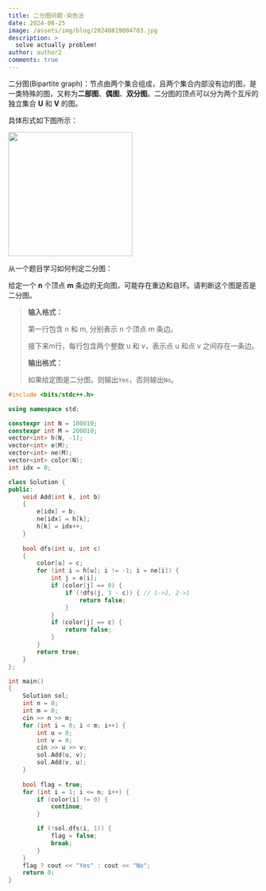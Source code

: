 ```yaml
---
title: 二分图问题-染色法
date: 2024-08-25
image: /assets/img/blog/20240819004703.jpg
description: >
  solve actually problem!
author: author2
comments: true
---
```


二分图(Bipartite graph)：节点由两个集合组成，且两个集合内部没有边的图，是一类特殊的图，又称为**二部图**、**偶图**、**双分图**。二分图的顶点可以分为两个互斥的独立集合 **U** 和 **V** 的图。

具体形式如下图所示：

<img width = "250" src = "https://upload.wikimedia.org/wikipedia/commons/thumb/e/e8/Simple-bipartite-graph.svg/900px-Simple-bipartite-graph.svg.png"></img>

从一个题目学习如何判定二分图：

给定一个 **n** 个顶点 **m** 条边的无向图，可能存在重边和自环。请判断这个图是否是二分图。

> **输入格式：**
>
> 第一行包含 n 和 m, 分别表示 n 个顶点 m 条边。
>
> 接下来m行，每行包含两个整数 u 和 v，表示点 u 和点 v 之间存在一条边。
>
> **输出格式：**
>
> 如果给定图是二分图，则输出`Yes`，否则输出`No`。

```c++
#include <bits/stdc++.h>

using namespace std;

constexpr int N = 100010;
constexpr int M = 200010;
vector<int> h(N, -1);
vector<int> e(M);
vector<int> ne(M);
vector<int> color(N);
int idx = 0;

class Solution {
public:
    void Add(int k, int b)
    {
        e[idx] = b;
        ne[idx] = h[k];
        h[k] = idx++;
    }
    
    bool dfs(int u, int c)
    {
        color[u] = c;
        for (int i = h[u]; i != -1; i = ne[i]) {
            int j = e[i];
            if (color[j] == 0) {
                if (!dfs(j, 3 - c)) { // 1->2, 2->1
                    return false;
                }
            }
            if (color[j] == c) {
                return false;
            }
        }
        return true;
    }
};

int main()
{
    Solution sol;
    int n = 0;
    int m = 0;
    cin >> n >> m;
    for (int i = 0; i < m; i++) {
        int u = 0;
        int v = 0;
        cin >> u >> v;
        sol.Add(u, v);
        sol.Add(v, u);
    }
    
    bool flag = true;
    for (int i = 1; i <= n; i++) {
        if (color[i] != 0) {
            continue;
        }

        if (!sol.dfs(i, 1)) {
            flag = false;
            break;
        }
    }
    flag ? cout << "Yes" : cout << "No";
    return 0;
}
```

